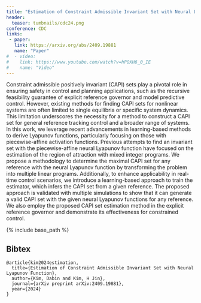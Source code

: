 ```yaml
---
title: "Estimation of Constraint Admissible Invariant Set with Neural Lyapunov Function"
header:
  teaser: tumbnails/cdc24.png
conference: CDC
links: 
 - paper: 
   link: https://arxiv.org/abs/2409.19881
   name: "Paper"
#  - video:
#    link: https://www.youtube.com/watch?v=hPOXH6_0_IE
#    name: "Video"
---
```


Constraint admissible positively invariant (CAPI) sets play a pivotal role in ensuring safety in control and planning applications, such as the recursive feasibility guarantee of explicit reference governor and model predictive control. However, existing methods for finding CAPI sets for nonlinear systems are often limited to single equilibria or specific system dynamics. This limitation underscores the necessity for a method to construct a CAPI set for general reference tracking control and a broader range of systems. In this work, we leverage recent advancements in learning-based methods to derive Lyapunov functions, particularly focusing on those with piecewise-affine activation functions. Previous attempts to find an invariant set with the piecewise-affine neural Lyapunov function have focused on the estimation of the region of attraction with mixed integer programs. We propose a methodology to determine the maximal CAPI set for any reference with the neural Lyapunov function by transforming the problem into multiple linear programs. Additionally, to enhance applicability in real-time control scenarios, we introduce a learning-based approach to train the estimator, which infers the CAPI set from a given reference. The proposed approach is validated with multiple simulations to show that it can generate a valid CAPI set with the given neural Lyapunov functions for any reference. We also employ the proposed CAPI set estimation method in the explicit reference governor and demonstrate its effectiveness for constrained control.

{% include base_path %}

## Bibtex <a id="bibtex"></a>
```
@article{kim2024estimation,
  title={Estimation of Constraint Admissible Invariant Set with Neural Lyapunov Function},
  author={Kim, Dabin and Kim, H Jin},
  journal={arXiv preprint arXiv:2409.19881},
  year={2024}
}
```